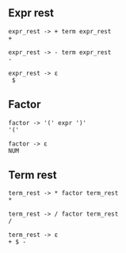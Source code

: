 ## Expr rest

```
expr_rest -> + term expr_rest
+

expr_rest -> - term expr_rest
-

expr_rest -> ε
 $
```

## Factor

```
factor -> '(' expr ')'
'('

factor -> ε
NUM
```

## Term rest

```
term_rest -> * factor term_rest 
*

term_rest -> / factor term_rest 
/

term_rest -> ε
+ $ -
```
